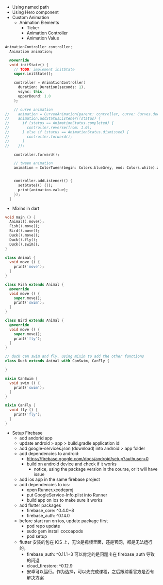 - Using named path
- Using Hero component
- Custom Animation
  - Animation Elements
    - Ticker
    - Animation Controller
    - Animation Value
```dart
AnimationController controller;
  Animation animation;

  @override
  void initState() {
    // TODO: implement initState
    super.initState();

    controller = AnimationController(
      duration: Duration(seconds: 1),
      vsync: this,
      upperBound: 1.0
    );

    // curve animation
//    animation = CurvedAnimation(parent: controller, curve: Curves.decelerate);
//    animation.addStatusListener((status) {
//      if (status == AnimationStatus.completed) {
//        controller.reverse(from: 1.0);
//      } else if (status == AnimationStatus.dismissed) {
//        controller.forward();
//      }
//    });

    controller.forward();

    // tween animation
    animation = ColorTween(begin: Colors.blueGrey, end: Colors.white).animate(controller);


    controller.addListener(() {
      setState(() {});
      print(animation.value);
    });
  }

```


- Mixins in dart
```dart
void main () {
  Animal().move();
  Fish().move();
  Bird().move();
  Duck().move();
  Duck().fly();
  Duck().swim();
}

class Animal {
  void move () {
    print('move');
  }
}

class Fish extends Animal {
  @override
  void move () {
    super.move();
    print('swim');
  }
}

class Bird extends Animal {
  @override
  void move () {
    super.move();
    print('fly');
  }
}

// duck can swim and fly, using mixin to add the other functions
class Duck extends Animal with CanSwim, CanFly {

}

mixin CanSwim {
  void swim () {
    print('swim');
  }
}

mixin CanFly {
  void fly () {
    print('fly');
  }
}
```

- Setup Firebase
  - add andorid app
  - update android > app > build.gradle application id
  - add google-services.json (download) into android > app folder
  - add dependencies to android:
    - https://firebase.google.com/docs/android/setup?authuser=0
    - build on android device and check if it works
      - notice, using the package version in the course, or it will have issue
  - add ios app in the same firebase project
  - add dependencies to ios:
    - open Runner.xcodeproj
    - put GoogleService-Info.plist into Runner
    - build app on ios to make sure it works
  - add flutter packages
    - firebase_core: ^0.4.0+8
    - firebase_auth: ^0.14.0
  - before start run on ios, update package first
    - pod repo update
    - sudo gem install cocoapods
    - pod setup
  - flutter 安装的包在 iOS 上，无论是视频里面，还是官网，都是无法运行的。
    - firebase_auth: ^0.11.1+3 可以肯定的是问题出在 firebase_auth 导致的闪退
    - cloud_firestore: ^0.12.9
    - 安卓可以运行。作为选择，可以先完成课程，之后跟踪看官方是否有解决方案
